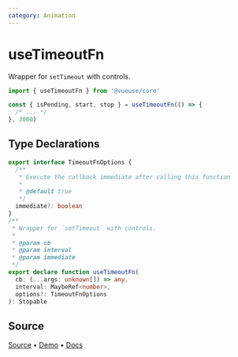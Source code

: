 ```yaml
---
category: Animation
---
```


# useTimeoutFn

Wrapper for `setTimeout` with controls.

```js
import { useTimeoutFn } from '@vueuse/core'

const { isPending, start, stop } = useTimeoutFn(() => {
  /* ... */
}, 3000)
```


<!--FOOTER_STARTS-->
## Type Declarations

```typescript
export interface TimeoutFnOptions {
  /**
   * Execute the callback immediate after calling this function
   *
   * @default true
   */
  immediate?: boolean
}
/**
 * Wrapper for `setTimeout` with controls.
 *
 * @param cb
 * @param interval
 * @param immediate
 */
export declare function useTimeoutFn(
  cb: (...args: unknown[]) => any,
  interval: MaybeRef<number>,
  options?: TimeoutFnOptions
): Stopable
```

## Source

[Source](https://github.com/vueuse/vueuse/blob/main/packages/shared/useTimeoutFn/index.ts) • [Demo](https://github.com/vueuse/vueuse/blob/main/packages/shared/useTimeoutFn/demo.vue) • [Docs](https://github.com/vueuse/vueuse/blob/main/packages/shared/useTimeoutFn/index.md)


<!--FOOTER_ENDS-->
